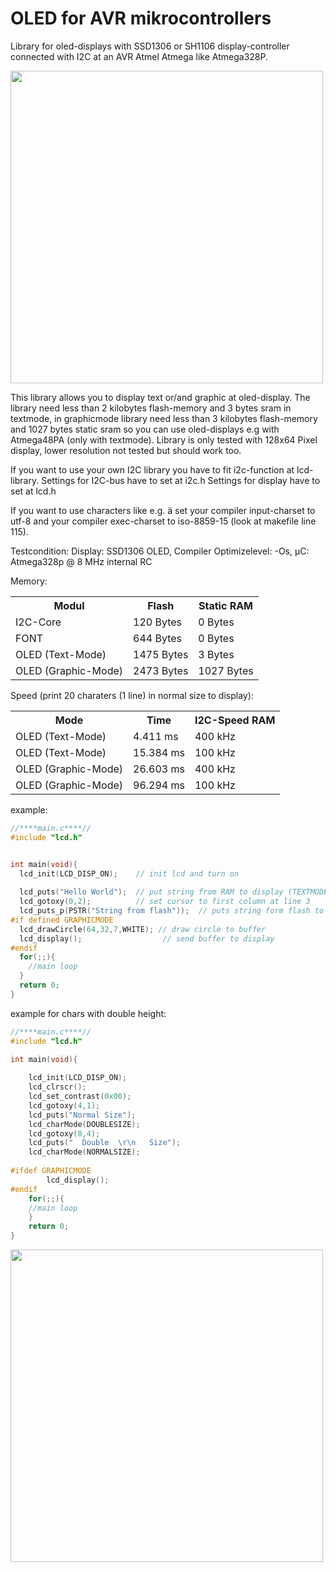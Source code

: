 # OLED for AVR mikrocontrollers
Library for oled-displays with SSD1306 or SH1106 display-controller connected with I2C at an AVR Atmel Atmega like Atmega328P.

<img src="https://github.com/Sylaina/oled-display/blob/master/oled.jpg?raw=true" width="500">

This library allows you to display text or/and graphic at oled-display.
The library need less than 2 kilobytes flash-memory and 3 bytes sram in textmode, in graphicmode library need less than 3 kilobytes flash-memory and 1027 bytes static sram so you can use oled-displays e.g with Atmega48PA (only with textmode).
Library is only tested with 128x64 Pixel display, lower resolution not tested but should work too.

If you want to use your own I2C library you have to fit i2c-function at lcd-library.
Settings for I2C-bus have to set at i2c.h
Settings for display have to set at lcd.h

If you want to use characters like e.g. ä set your compiler input-charset to utf-8 and your compiler exec-charset to iso-8859-15 (look at makefile line 115).

Testcondition: Display: SSD1306 OLED, Compiler Optimizelevel: -Os, µC: Atmega328p @ 8 MHz internal RC

Memory:
<table>
  <tr>
    <th>Modul</th>
    <th>Flash</th>
    <th>Static RAM</th>
  </tr>
  <tr>
    <td>I2C-Core</td>
    <td>120 Bytes</td>
    <td>0 Bytes</td>
  </tr>
  <tr>
    <td>FONT</td>
    <td>644 Bytes</td>
    <td>0 Bytes</td>
  </tr>
  <tr>
    <td>OLED (Text-Mode)</td>
    <td>1475 Bytes</td>
    <td>3 Bytes</td>
  </tr>
  <tr>
    <td>OLED (Graphic-Mode)</td>
    <td>2473 Bytes</td>
    <td>1027 Bytes</td>
  </tr>
 </table>
  
  

Speed (print 20 charaters (1 line) in normal size to display):

<table>
  <tr>
    <th>Mode</th>
    <th>Time</th>
    <th>I2C-Speed RAM</th>
  </tr>
  <tr>
    <td>OLED (Text-Mode)</td>
    <td>4.411 ms</td>
    <td>400 kHz</td>
  </tr>
  <tr>
    <td>OLED (Text-Mode)</td>
    <td>15.384 ms</td>
    <td>100 kHz</td>
  </tr>
  <tr>
    <td>OLED (Graphic-Mode)</td>
    <td>26.603 ms</td>
    <td>400 kHz</td>
  </tr>
  <tr>
    <td>OLED (Graphic-Mode)</td>
    <td>96.294 ms</td>
    <td>100 kHz</td>
  </tr>
 </table>


example:

```c
//****main.c****//
#include "lcd.h"


int main(void){
  lcd_init(LCD_DISP_ON);    // init lcd and turn on
  
  lcd_puts("Hello World");  // put string from RAM to display (TEXTMODE) or buffer (GRAPHICMODE)
  lcd_gotoxy(0,2);          // set cursor to first column at line 3
  lcd_puts_p(PSTR("String from flash"));  // puts string form flash to display (TEXTMODE) or buffer (GRAPHICMODE)
#if defined GRAPHICMODE
  lcd_drawCircle(64,32,7,WHITE); // draw circle to buffer
  lcd_display();                  // send buffer to display
#endif
  for(;;){
    //main loop
  }
  return 0;
}
```
example for chars with double height:
```c
//****main.c****//
#include "lcd.h"

int main(void){
    
    lcd_init(LCD_DISP_ON);
    lcd_clrscr();
    lcd_set_contrast(0x00);
    lcd_gotoxy(4,1);
    lcd_puts("Normal Size");
    lcd_charMode(DOUBLESIZE);
    lcd_gotoxy(0,4);
    lcd_puts("  Double  \r\n   Size");
    lcd_charMode(NORMALSIZE);
        
#ifdef GRAPHICMODE
        lcd_display();
#endif
    for(;;){
    //main loop
    }   
    return 0;
}
```

<img src="https://github.com/Sylaina/oled-display/blob/master/bigchars.JPG?raw=true" width="500">
